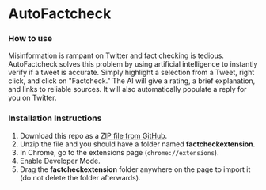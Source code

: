 # AutoFactcheck

### **How to use**
Misinformation is rampant on Twitter and fact checking is tedious. AutoFactcheck solves this problem by using artificial intelligence to instantly verify if a tweet is accurate. Simply highlight a selection from a Tweet, right click, and click on "Factcheck." The AI will give a rating, a brief explanation, and links to reliable sources. It will also automatically populate a reply for you on Twitter. 

### **Installation Instructions**
1. Download this repo as a [ZIP file from GitHub](https://github.com/sijiawen/factcheckextension/archive/refs/heads/main.zip).
2. Unzip the file and you should have a folder named **factcheckextension**.
3. In Chrome, go to the extensions page (`chrome://extensions`).
4. Enable Developer Mode.
5. Drag the **factcheckextension** folder anywhere on the page to import it (do not delete the folder afterwards).
